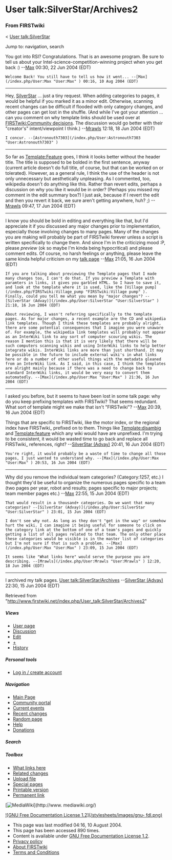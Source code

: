 # User talk:SilverStar/Archives2

### From FIRSTwiki

&lt; [User talk:SilverStar](/index.php/User_talk:SilverStar "User
talk:SilverStar" )

Jump to: navigation, search

You got into RSI? Congratulations. That is an awesome program. Be sure to tell
us about your Intel-science-competition-winning project when you get back :)
--[Max](/index.php/User:Max "User:Max" ) 00:30, 22 Jun 2004 (EDT)

    Welcome Back! You still have to tell us how it went... --[Max](/index.php/User:Max "User:Max" ) 00:16, 10 Aug 2004 (EDT) 

* * *

Hey, [SilverStar](/index.php/User:SilverStar "User:SilverStar" ) ... just a
tiny request. When adding categories to pages, it would be helpful if you
marked it as a minor edit. Otherwise, scanning recent changes can be difficult
if flooded with only category changes, and other pages can get lost in the
shuffle. (And while I've got your attention ... can you comment on why
template links should be used over at [FIRSTwiki:Community
decisions](/index.php/FIRSTwiki:Community_decisions "FIRSTwiki:Community
decisions" ). The discussion would go better with their "creator's"
intent/viewpoint I think.) --[Mrawls](/index.php/User:Mrawls "User:Mrawls" )
12:18, 18 Jun 2004 (EDT)

    I concur. --[Astronouth7303](/index.php/User:Astronouth7303 "User:Astronouth7303" )

* * *

So far as [Template:Feature](/index.php/Template:Feature "Template:Feature" )
goes, I think it looks better without the header title. The title is supposed
to be bolded in the first sentence, anyway (current article doesn't do full
title, of course, but that can be worked on or tolerated). However, as a
general rule, I think the use of the header is not only unnecessary but
aesthetically unpleasing. As I commented, too, wikipedia doesn't do anything
like this. Rather than revert edits, perhaps a discussion on why you like it
would be in order? (Perhaps you missed my comment in the edit summary box?) I
just ask, because if I revert the edit and then you revert it back, we sure
aren't getting anywhere, huh?  ;) --[Mrawls](/index.php/User:Mrawls
"User:Mrawls" ) 09:47, 17 Jun 2004 (EDT)

* * *

I know you should be bold in editing and everything like that, but I'd
appreciate it if you discussed any major changes prior to implementation,
especially those involving changes to many pages. Many of the changes you are
making will probably be part of FIRSTwiki forever unless a script is written
specifically to change them. And since I'm in the criticizing mood :P, please
_preview_ (ok so maybe I'm kinda being hypocritical) and please comment edits.
Of course, no harsh feelings or anything, please leave the same kinda helpful
criticism on my [talk page](/index.php/User_talk:Max "User talk:Max" )
\--[Max](/index.php/User:Max "User:Max" ) 21:05, 16 Jun 2004 (EDT)

    If you are talking about previewing the Template pages that I made many changes too, I can't do that. If you preview a Template with paramters in links, it gives you garbled HTML. So I have to save it, and look at the template where it is used, like the [Village pump](/index.php/FIRSTwiki:Village_pump "FIRSTwiki:Village pump" ). Finally, could you tell me what you mean by "major changes"? --[SilverStar (Advay)](/index.php/User:SilverStar "User:SilverStar" ) 21:18, 16 Jun 2004 (EDT) 

    About reviewing, I wasn't referring specifically to the template pages. As for major changes, a recent example are the CD and wikipedia link templates. Though I think these templates are probably alright, there are some potential consequences that I imagine you were unaware of. For example, the wikipedia link templates will probably not appear as an InterWiki link to any sort of computer scouring wikis. The reason I mention this is that it is very likely that there will be such computers scanning wikis and using InterWiki links to help better integrate wikis. InterWiki links are more than just shorthand. It may be possible in the future to include external wiki's in what links here or do a number of other useful things with the metadata gleaned from an InterWiki link. As I said, in this case, I think the templates are alright mainly because if there was a need to change back to standard InterWiki links, it would be very easy to convert them automatedly. --[Max](/index.php/User:Max "User:Max" ) 21:36, 16 Jun 2004 (EDT) 

* * *

I asked you before, but it seems to have been lost in some talk page: why do
you keep prefixing templates with FIRSTwiki? That seems redundant. What sort
of template might we make that isn't "FIRSTwiki"? --[Max](/index.php/User:Max
"User:Max" ) 20:39, 16 Jun 2004 (EDT)

Things that are specific to FIRSTwiki, like the motor index, or the regional
index have FIRSTwiki_ prefixed on to them. Things like
[Template:disambig](/index.php/Template:Disambig "Template:Disambig" ) and
[Template:feature](/index.php/Template:Feature "Template:Feature" ) which any
wiki would have are unprefixed. I'm trying to be consistent, it would be
wasted time to go back and replace all FIRSTwiki_ references, right?
--[SilverStar (Advay)](/index.php/User:SilverStar "User:SilverStar" ) 20:41,
16 Jun 2004 (EDT)

    You're right, it would probably be a waste of time to change all those pages, I just wanted to understand why. --[Max](/index.php/User:Max "User:Max" ) 20:53, 16 Jun 2004 (EDT) 

* * *

Why did you remove the individual team categories? (Category:1257, etc.) I
thought they'd be useful to organize the numerous pages specific to a team
(two pages per year, robot and results; pages specific to major projects; team
member pages etc.) --[Max](/index.php/User:Max "User:Max" ) 22:55, 15 Jun 2004
(EDT)

    That would result in a thousand+ categories. Do we want that many categories? --[SilverStar (Advay)](/index.php/User:SilverStar "User:SilverStar" ) 23:01, 15 Jun 2004 (EDT) 

    I don't see why not. As long as they don't "get in the way" or somehow hurt the wiki. I can imagine it being useful for someone to click on the category link at the bottom of one of a team's pages and quickly getting a list of all pages related to that team. The only other place these categories would be visible is in the master list of categories but I'm not sure if that is such a problem. --[Max](/index.php/User:Max "User:Max" ) 23:09, 15 Jun 2004 (EDT) 

    It seems like "What links here" would serve the purpose you are describing. --[Mrawls](/index.php/User:Mrawls "User:Mrawls" ) 12:20, 18 Jun 2004 (EDT) 

* * *

I archived my talk pages. [User
talk:SilverStar/Archives](/index.php/User_talk:SilverStar/Archives "User
talk:SilverStar/Archives" ) \--[SilverStar (Advay)](/index.php/User:SilverStar
"User:SilverStar" ) 22:30, 15 Jun 2004 (EDT)

Retrieved from
"<http://www.firstwiki.net/index.php/User_talk:SilverStar/Archives2>"

##### Views

  * [User page](/index.php?title=User:SilverStar/Archives2&action=edit)
  * [Discussion](/index.php/User_talk:SilverStar/Archives2)
  * [Edit](/index.php?title=User_talk:SilverStar/Archives2&action=edit)
  * [+](/index.php?title=User_talk:SilverStar/Archives2&action=edit&section=new)
  * [History](/index.php?title=User_talk:SilverStar/Archives2&action=history)

##### Personal tools

  * [Log in / create account](/index.php?title=Special:Userlogin&returnto=User_talk:SilverStar/Archives2)

[](/index.php/Main_Page "Main Page" )

##### Navigation

  * [Main Page](/index.php/Main_Page)
  * [Community portal](/index.php/FIRSTwiki:Community_portal)
  * [Current events](/index.php/Current_events)
  * [Recent changes](/index.php/Special:Recentchanges)
  * [Random page](/index.php/Special:Random)
  * [Help](/index.php/Help:Contents)
  * [Donations](/index.php/FIRSTwiki:Site_support)

##### Search



##### Toolbox

  * [What links here](/index.php/Special:Whatlinkshere/User_talk:SilverStar/Archives2)
  * [Related changes](/index.php/Special:Recentchangeslinked/User_talk:SilverStar/Archives2)
  * [Upload file](/index.php/Special:Upload)
  * [Special pages](/index.php/Special:Specialpages)
  * [Printable version](/index.php?title=User_talk:SilverStar/Archives2&printable=yes)
  * [Permanent link](/index.php?title=User_talk:SilverStar/Archives2&oldid=39505)

[![MediaWiki](/skins/common/images/poweredby_mediawiki_88x31.png)](http://www.
mediawiki.org/)

[![GNU Free Documentation License 1.2](/stylesheets/images/gnu-
fdl.png)](http://www.gnu.org/copyleft/fdl.html)

  * This page was last modified 04:16, 10 August 2004.
  * This page has been accessed 890 times.
  * Content is available under [GNU Free Documentation License 1.2](http://www.gnu.org/copyleft/fdl.html "http://www.gnu.org/copyleft/fdl.html" ).
  * [Privacy policy](/index.php/FIRSTwiki:Privacy_policy "FIRSTwiki:Privacy policy" )
  * [About FIRSTwiki](/index.php/FIRSTwiki:About "FIRSTwiki:About" )
  * [Terms and Conditions](/index.php/FIRSTwiki:Terms_and_conditions "FIRSTwiki:Terms and conditions" )

